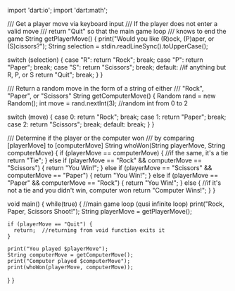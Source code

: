 

import 'dart:io';
import 'dart:math';

/// Get a player move via keyboard input
/// If the player does not enter a valid move
/// return "Quit" so that the main game loop
/// knows to end the game
String getPlayerMove() {
  print("Would you like (R)ock, (P)aper, or (S)cissors?");
  String selection = stdin.readLineSync().toUpperCase();
  
  switch (selection) {
    case "R":
      return "Rock";
      break;
    case "P":
      return "Paper";
      break;
    case "S":
      return "Scissors";
      break;
    default:  //if anything but R, P, or S
      return "Quit";
      break;
  }
}

/// Return a random move in the form of a string of either
/// "Rock", "Paper", or "Scissors"
String getComputerMove() {
  Random rand = new Random();
  int move = rand.nextInt(3);  //random int from 0 to 2
  
  switch (move) {
    case 0:
      return "Rock";
      break;
    case 1:
      return "Paper";
      break;
    case 2:
      return "Scissors";
      break;
    default:
      break;
  }
}

/// Determine if the player or the computer won
/// by comparing [playerMove] to [computerMove]
String whoWon(String playerMove, String computerMove) {
  if (playerMove == computerMove) {  //if the same, it's a tie
    return "Tie";
  } else if (playerMove == "Rock" && computerMove == "Scissors") {
    return "You Win!";
  } else if (playerMove == "Scissors" && computerMove == "Paper") {
    return "You Win!";
  } else if (playerMove == "Paper" && computerMove == "Rock") {
    return "You Win!";
  } else {  //if it's not a tie and you didn't win, computer won
    return "Computer Wins!";
  }
}

void main() {
  while(true) {  //main game loop (qusi infinite loop)
    print("Rock, Paper, Scissors Shoot!");
    String playerMove = getPlayerMove();
    
    if (playerMove == "Quit") {
      return;  //returning from void function exits it
    }
    
    print("You played $playerMove");
    String computerMove = getComputerMove();
    print("Computer played $computerMove");
    print(whoWon(playerMove, computerMove));
  }
}
